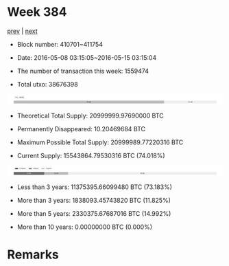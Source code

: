 # Week 384

[prev](week0383.md) | [next](week0385.md)

- Block number: 410701~411754

- Date: 2016-05-08 03:15:05~2016-05-15 03:15:04

- The number of transaction this week: 1559474

- Total utxo: 38676398

![](../images/mined_week0384.png)

- Theoretical Total Supply: 20999999.97690000 BTC

- Permanently Disappeared: 10.20469684 BTC

- Maximum Possible Total Supply: 20999989.77220316 BTC

- Current Supply: 15543864.79530316 BTC (74.018%)

![](../images/year_week0384.png)


- Less than 3 years: 11375395.66099480 BTC (73.183%)

- More than 3 years: 1838093.45743820 BTC (11.825%)

- More than 5 years: 2330375.67687016 BTC (14.992%)

- More than 10 years: 0.00000000 BTC (0.000%)

# Remarks

